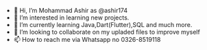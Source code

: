 - 👋 Hi, I’m Mohammad Ashir as @ashir174 
- 👀 I’m interested in learning new projects.
- 🌱 I’m currently learning Java,Dart(Flutter),SQL and much more.
- 💞️ I’m looking to collaborate on my upladed files to improve myself
- 📫 How to reach me via Whatsapp no 0326-8519118

<!---
ashir174/ashir174 is a ✨ special ✨ repository because its `README.md` (this file) appears on your GitHub profile.
You can click the Preview link to take a look at your changes.
--->
